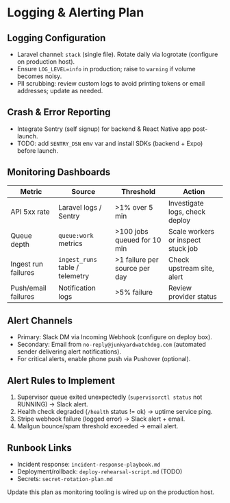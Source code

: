 # Logging & Alerting Plan

## Logging Configuration
- Laravel channel: `stack` (single file). Rotate daily via logrotate (configure on production host).
- Ensure `LOG_LEVEL=info` in production; raise to `warning` if volume becomes noisy.
- PII scrubbing: review custom logs to avoid printing tokens or email addresses; update as needed.

## Crash & Error Reporting
- Integrate Sentry (self signup) for backend & React Native app post-launch.
- TODO: add `SENTRY_DSN` env var and install SDKs (backend + Expo) before launch.

## Monitoring Dashboards
| Metric | Source | Threshold | Action |
| --- | --- | --- | --- |
| API 5xx rate | Laravel logs / Sentry | >1% over 5 min | Investigate logs, check deploy |
| Queue depth | `queue:work` metrics | >100 jobs queued for 10 min | Scale workers or inspect stuck job |
| Ingest run failures | `ingest_runs` table / telemetry | >1 failure per source per day | Check upstream site, alert |
| Push/email failures | Notification logs | >5% failure | Review provider status |

## Alert Channels
- Primary: Slack DM via Incoming Webhook (configure on deploy box).
- Secondary: Email from `no-reply@junkyardwatchdog.com` (automated sender delivering alert notifications).
- For critical alerts, enable phone push via Pushover (optional).

## Alert Rules to Implement
1. Supervisor queue exited unexpectedly (`supervisorctl status` not RUNNING) → Slack alert.
2. Health check degraded (`/health` status != ok) → uptime service ping.
3. Stripe webhook failure (logged error) → Slack alert + email.
4. Mailgun bounce/spam threshold exceeded → email alert.

## Runbook Links
- Incident response: `incident-response-playbook.md`
- Deployment/rollback: `deploy-rehearsal-script.md` (TODO)
- Secrets: `secret-rotation-plan.md`

Update this plan as monitoring tooling is wired up on the production host.
